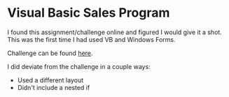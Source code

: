 # Visual Basic Sales Program

I found this assignment/challenge online and figured I would give it a shot. This was the first time I had used VB and Windows Forms.

Challenge can be found [here](https://imgur.com/a/JMHU184).

I did deviate from the challenge in a couple ways:

- Used a different layout
- Didn't include a nested if
